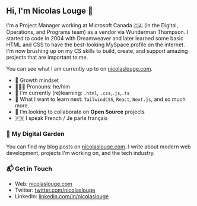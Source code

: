 ## Hi, I'm Nicolas Louge 👋

I'm a Project Manager working at Microsoft Canada 🇨🇦 (in the Digital, Operations, and Programs team) as a vendor via Wunderman Thompson. I started to code in 2004 with Dreamweaver and later learned some basic HTML and CSS to have the best-looking MySpace profile on the internet. I'm now brushing up on my CS skills to build, create, and support amazing projects that are important to me.

You can see what I am currently up to on [nicolaslouge.com](https://nicolaslouge.com/).

- 🌱 Growth mindset
- 👨🏻‍🚀 Pronouns: he/him
- 🚀 I'm currently (re)learning: `.html`, `.css`,`.js`,`.ts`
- 📅 What I want to learn next: `TailwindCSS`, `React`, `Next.js`, and so much more.
- 👯 I’m looking to collaborate on **Open Source** projects
- 🇫🇷  I speak French / Je parle français

### 🌳 My Digital Garden

You can find my blog posts on [nicolaslouge.com](https://nicolaslouge.com/). I write about modern web development, projects I'm working on, and the tech industry.

### 📬 Get in Touch

- Web: [nicolaslouge.com](https://nicolaslouge.com/)
- Twitter: [twitter.com/nicolaslouge](https://twitter.com/nicolaslouge)
- LinkedIn: [linkedin.com/in/nicolaslouge](https://www.linkedin.com/in/nicolaslouge/en)